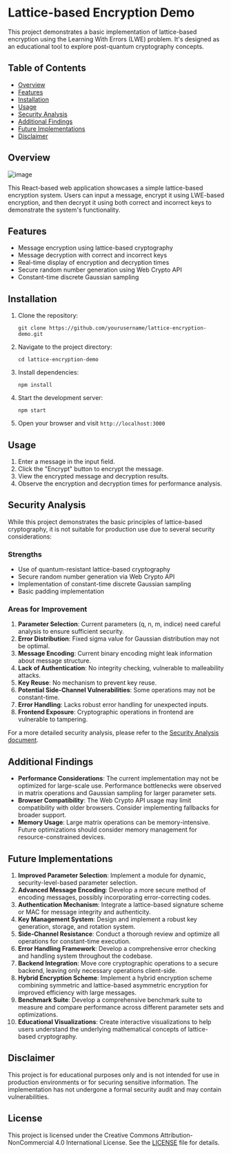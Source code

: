 # Lattice-based Encryption Demo

This project demonstrates a basic implementation of lattice-based encryption using the Learning With Errors (LWE) problem. It's designed as an educational tool to explore post-quantum cryptography concepts.

## Table of Contents

- [Overview](#overview)
- [Features](#features)
- [Installation](#installation)
- [Usage](#usage)
- [Security Analysis](#security-analysis)
- [Additional Findings](#additional-findings)
- [Future Implementations](#future-implementations)
- [Disclaimer](#disclaimer)

## Overview
![image](https://github.com/user-attachments/assets/76a554d8-76dc-4fdf-b683-cc8fe2832cdb)


This React-based web application showcases a simple lattice-based encryption system. Users can input a message, encrypt it using LWE-based encryption, and then decrypt it using both correct and incorrect keys to demonstrate the system's functionality.

## Features

- Message encryption using lattice-based cryptography
- Message decryption with correct and incorrect keys
- Real-time display of encryption and decryption times
- Secure random number generation using Web Crypto API
- Constant-time discrete Gaussian sampling

## Installation

1. Clone the repository:
   ```
   git clone https://github.com/yourusername/lattice-encryption-demo.git
   ```

2. Navigate to the project directory:
   ```
   cd lattice-encryption-demo
   ```

3. Install dependencies:
   ```
   npm install
   ```

4. Start the development server:
   ```
   npm start
   ```


5. Open your browser and visit `http://localhost:3000`

## Usage

1. Enter a message in the input field.
2. Click the "Encrypt" button to encrypt the message.
3. View the encrypted message and decryption results.
4. Observe the encryption and decryption times for performance analysis.

## Security Analysis

While this project demonstrates the basic principles of lattice-based cryptography, it is not suitable for production use due to several security considerations:

### Strengths

- Use of quantum-resistant lattice-based cryptography
- Secure random number generation via Web Crypto API
- Implementation of constant-time discrete Gaussian sampling
- Basic padding implementation

### Areas for Improvement

1. **Parameter Selection**: Current parameters (q, n, m, indice) need careful analysis to ensure sufficient security.
2. **Error Distribution**: Fixed sigma value for Gaussian distribution may not be optimal.
3. **Message Encoding**: Current binary encoding might leak information about message structure.
4. **Lack of Authentication**: No integrity checking, vulnerable to malleability attacks.
5. **Key Reuse**: No mechanism to prevent key reuse.
6. **Potential Side-Channel Vulnerabilities**: Some operations may not be constant-time.
7. **Error Handling**: Lacks robust error handling for unexpected inputs.
8. **Frontend Exposure**: Cryptographic operations in frontend are vulnerable to tampering.

For a more detailed security analysis, please refer to the [Security Analysis document](SECURITY_ANALYSIS.md).

## Additional Findings

- **Performance Considerations**: The current implementation may not be optimized for large-scale use. Performance bottlenecks were observed in matrix operations and Gaussian sampling for larger parameter sets.
- **Browser Compatibility**: The Web Crypto API usage may limit compatibility with older browsers. Consider implementing fallbacks for broader support.
- **Memory Usage**: Large matrix operations can be memory-intensive. Future optimizations should consider memory management for resource-constrained devices.

## Future Implementations

1. **Improved Parameter Selection**: Implement a module for dynamic, security-level-based parameter selection.
2. **Advanced Message Encoding**: Develop a more secure method of encoding messages, possibly incorporating error-correcting codes.
3. **Authentication Mechanism**: Integrate a lattice-based signature scheme or MAC for message integrity and authenticity.
4. **Key Management System**: Design and implement a robust key generation, storage, and rotation system.
5. **Side-Channel Resistance**: Conduct a thorough review and optimize all operations for constant-time execution.
6. **Error Handling Framework**: Develop a comprehensive error checking and handling system throughout the codebase.
7. **Backend Integration**: Move core cryptographic operations to a secure backend, leaving only necessary operations client-side.
8. **Hybrid Encryption Scheme**: Implement a hybrid encryption scheme combining symmetric and lattice-based asymmetric encryption for improved efficiency with large messages.
9. **Benchmark Suite**: Develop a comprehensive benchmark suite to measure and compare performance across different parameter sets and optimizations.
10. **Educational Visualizations**: Create interactive visualizations to help users understand the underlying mathematical concepts of lattice-based cryptography.

## Disclaimer

This project is for educational purposes only and is not intended for use in production environments or for securing sensitive information. The implementation has not undergone a formal security audit and may contain vulnerabilities.

## License

This project is licensed under the Creative Commons Attribution-NonCommercial 4.0 International License. See the [LICENSE](LICENSE) file for details.
